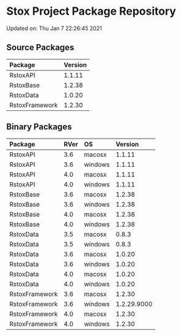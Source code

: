 # Stox Project Package Repository


Updated on: Thu Jan  7 22:26:45 2021
## Source Packages

|Package        |Version |
|:--------------|:-------|
|RstoxAPI       |1.1.11  |
|RstoxBase      |1.2.38  |
|RstoxData      |1.0.20  |
|RstoxFramework |1.2.30  |

## Binary Packages

|Package        |RVer |OS      |Version     |
|:--------------|:----|:-------|:-----------|
|RstoxAPI       |3.6  |macosx  |1.1.11      |
|RstoxAPI       |3.6  |windows |1.1.11      |
|RstoxAPI       |4.0  |macosx  |1.1.11      |
|RstoxAPI       |4.0  |windows |1.1.11      |
|RstoxBase      |3.6  |macosx  |1.2.38      |
|RstoxBase      |3.6  |windows |1.2.38      |
|RstoxBase      |4.0  |macosx  |1.2.38      |
|RstoxBase      |4.0  |windows |1.2.38      |
|RstoxData      |3.5  |macosx  |0.8.3       |
|RstoxData      |3.5  |windows |0.8.3       |
|RstoxData      |3.6  |macosx  |1.0.20      |
|RstoxData      |3.6  |windows |1.0.20      |
|RstoxData      |4.0  |macosx  |1.0.20      |
|RstoxData      |4.0  |windows |1.0.20      |
|RstoxFramework |3.6  |macosx  |1.2.30      |
|RstoxFramework |3.6  |windows |1.2.29.9000 |
|RstoxFramework |4.0  |macosx  |1.2.30      |
|RstoxFramework |4.0  |windows |1.2.30      |
